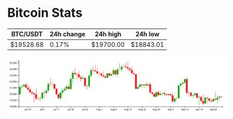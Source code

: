 # Bitcoin Stats

BTC/USDT|24h change|24h high|24h low|
|---|---|---|---|
|$19528.68|0.17%|$19700.00|$18843.01|

<img src="./chart.svg">
